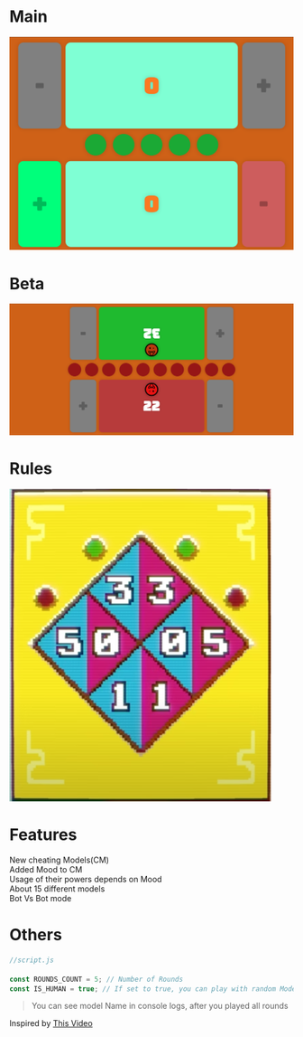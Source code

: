 # Main
![alt text](./screenshots/main.png)
# Beta
![alt text](./screenshots/beta.png)
# Rules
![alt](./screenshots/rules.png)
# Features
New cheating Models(CM)  
Added Mood to CM  
Usage of their powers depends on Mood  
About 15 different models   
Bot Vs Bot mode
# Others
```javascript
//script.js

const ROUNDS_COUNT = 5; // Number of Rounds
const IS_HUMAN = true; // If set to true, you can play with random Model

```

> You can see model Name in console logs, after you played all rounds

Inspired by [This Video](https://www.youtube.com/watch?v=o-lFK7nZIKE&list=LL&index=3)